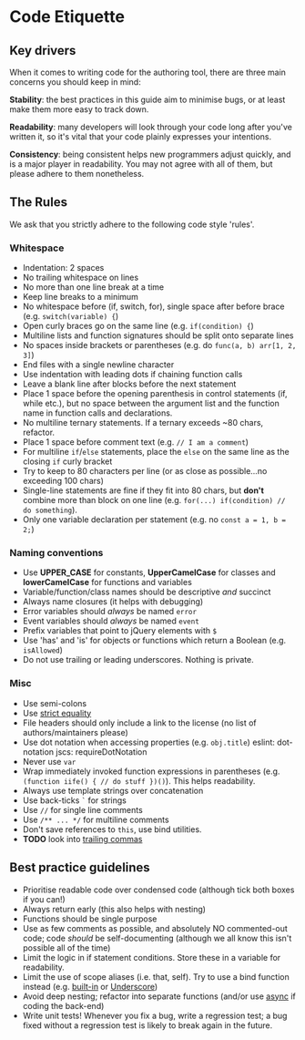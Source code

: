# Code Etiquette

## Key drivers
When it comes to writing code for the authoring tool, there are three main concerns you should keep in mind:

**Stability**: the best practices in this guide aim to minimise bugs, or at least make them more easy to track down.

**Readability**: many developers will look through your code long after you've written it, so it's vital that your code plainly expresses your intentions.

**Consistency**: being consistent helps new programmers adjust quickly, and is a major player in readability. You may not agree with all of them, but please adhere to them nonetheless.

## The Rules
We ask that you strictly adhere to the following code style 'rules'.

### Whitespace
- Indentation: 2 spaces
- No trailing whitespace on lines
- No more than one line break at a time
- Keep line breaks to a minimum
- No whitespace before (if, switch, for), single space after before brace (e.g. `switch(variable) {`)
- Open curly braces go on the same line (e.g. `if(condition) {`)
- Multiline lists and function signatures should be split onto separate lines
- No spaces inside brackets or parentheses (e.g. do `func(a, b) arr[1, 2, 3]`)
- End files with a single newline character
- Use indentation with leading dots if chaining function calls
- Leave a blank line after blocks before the next statement
- Place 1 space before the opening parenthesis in control statements (if, while etc.), but no space between the argument list and the function name in function calls and declarations.
- No multiline ternary statements. If a ternary exceeds ~80 chars, refactor.
- Place 1 space before comment text (e.g. `// I am a comment`)
- For multiline `if`/`else` statements, place the `else` on the same line as the closing `if` curly bracket
- Try to keep to 80 characters per line (or as close as possible...no exceeding 100 chars)
- Single-line statements are fine if they fit into 80 chars, but **don't** combine more than block on one line (e.g. `for(...) if(condition) // do something`).
- Only one variable declaration per statement (e.g. no `const a = 1, b = 2;`)

### Naming conventions
- Use **UPPER_CASE** for constants, **UpperCamelCase** for classes and **lowerCamelCase** for functions and variables
- Variable/function/class names should be descriptive _and_ succinct
- Always name closures (it helps with debugging)
- Error variables should _always_ be named `error`
- Event variables should _always_ be named `event`
- Prefix variables that point to jQuery elements with `$`
- Use 'has' and 'is' for objects or functions which return a Boolean (e.g. `isAllowed`)
- Do not use trailing or leading underscores. Nothing is private.

### Misc
- Use semi-colons
- Use [strict equality](https://developer.mozilla.org/en-US/docs/Web/JavaScript/Equality_comparisons_and_sameness)
- File headers should only include a link to the license (no list of authors/maintainers please)
- Use dot notation when accessing properties (e.g. `obj.title`) eslint: dot-notation jscs: requireDotNotation
- Never use `var`
- Wrap immediately invoked function expressions in parentheses (e.g. `(function iife() { // do stuff })()`). This helps readability.
- Always use template strings over concatenation
- Use back-ticks `` ` `` for strings
- Use `//` for single line comments
- Use `/** ... */` for multiline comments
- Don't save references to `this`, use bind utilities.
- **TODO** look into [trailing commas](https://github.com/airbnb/javascript/blob/es5-deprecated/es5/README.md#commas)

## Best practice guidelines
- Prioritise readable code over condensed code (although tick both boxes if you can!)
- Always return early (this also helps with nesting)
- Functions should be single purpose
- Use as few comments as possible, and absolutely NO commented-out code; code _should_ be self-documenting (although we all know this isn't possible all of the time)
- Limit the logic in if statement conditions. Store these in a variable for readability.
- Limit the use of scope aliases (i.e. that, self). Try to use a bind function instead (e.g. [built-in](https://developer.mozilla.org/en/docs/Web/JavaScript/Reference/Global_objects/Function/bind) or [Underscore](http://underscorejs.org/#bind))
- Avoid deep nesting; refactor into separate functions (and/or use [async](https://github.com/caolan/async) if coding the back-end)
- Write unit tests! Whenever you fix a bug, write a regression test; a bug fixed without a regression test is likely to break again in the future.
